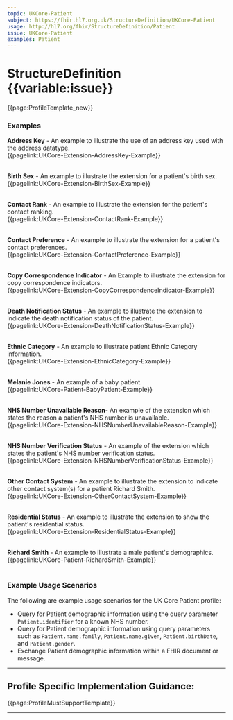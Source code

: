 ```yaml
---
topic: UKCore-Patient
subject: https://fhir.hl7.org.uk/StructureDefinition/UKCore-Patient
usage: http://hl7.org/fhir/StructureDefinition/Patient
issue: UKCore-Patient
examples: Patient
---
```

# StructureDefinition {{variable:issue}}

<nocheck>
{{page:ProfileTemplate_new}}

<div id="Examples" class="tabcontent">
  <h3>Examples</h3>
<b>Address Key</b> - An example to illustrate the use of an address key used with the address datatype. </br>
{{pagelink:UKCore-Extension-AddressKey-Example}}   <br><br>

<b>Birth Sex</b> - An example to illustrate the extension for a patient's birth sex. </br>
{{pagelink:UKCore-Extension-BirthSex-Example}}   <br><br>

<b>Contact Rank</b> - An example to illustrate the extension for the patient's contact ranking. </br>
{{pagelink:UKCore-Extension-ContactRank-Example}}   <br><br>

<b>Contact Preference</b> - An example to illustrate the extension for a patient's contact preferences. </br>
{{pagelink:UKCore-Extension-ContactPreference-Example}}   <br><br>

<b>Copy Correspondence Indicator</b> - An Example to illustrate the extension for copy correspondence indicators. </br>
{{pagelink:UKCore-Extension-CopyCorrespondenceIndicator-Example}}   <br><br>

<b>Death Notification Status</b> - An example to illustrate the extension to indicate the death notification status of the patient. </br>
{{pagelink:UKCore-Extension-DeathNotificationStatus-Example}}   <br><br>

<b>Ethnic Category</b> - An example to illustrate patient Ethnic Category information. </br>
{{pagelink:UKCore-Extension-EthnicCategory-Example}}   <br><br>

<b>Melanie Jones</b> - An example of a baby patient. </br>
{{pagelink:UKCore-Patient-BabyPatient-Example}} <br><br>

<b>NHS Number Unavailable Reason</b>- An example of the extension which states the reason a patient's NHS number is unavailable.<br>
{{pagelink:UKCore-Extension-NHSNumberUnavailableReason-Example}} <br><br>

<b>NHS Number Verification Status</b> - An example of the extension which states the patient's NHS number verification status. </br>
{{pagelink:UKCore-Extension-NHSNumberVerificationStatus-Example}}   <br><br>

<b>Other Contact System</b> - An example to illustrate the extension to indicate other contact system(s) for a patient Richard Smith. </br>
{{pagelink:UKCore-Extension-OtherContactSystem-Example}}   <br><br>

<b>Residential Status</b> - An example to illustrate the extension to show the patient's residential status. </br>
{{pagelink:UKCore-Extension-ResidentialStatus-Example}}     <br><br> 

<b>Richard Smith</b> - An example to illustrate a male patient's demographics. </br>
{{pagelink:UKCore-Patient-RichardSmith-Example}}   <br><br>
</div>
</nocheck>

<div id="ProfileGuidance">

### Example Usage Scenarios ###
The following are example usage scenarios for the UK Core Patient profile:

- Query for Patient demographic information using the query parameter `Patient.identifier` for a known NHS number.
- Query for Patient demographic information using query parameters such as `Patient.name.family`, `Patient.name.given`, `Patient.birthDate`, and `Patient.gender`.
- Exchange Patient demographic information within a FHIR document or message.

<hr class="thickline">

## Profile Specific Implementation Guidance: ##

{{page:ProfileMustSupportTemplate}}

</div>

---
